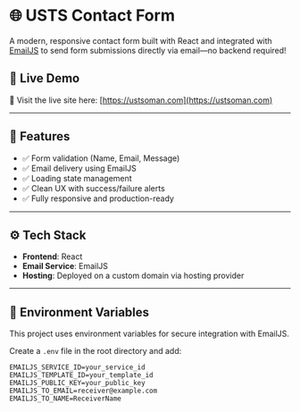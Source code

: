 # 🌐 USTS Contact Form

A modern, responsive contact form built with React and integrated with [EmailJS](https://www.emailjs.com/) to send form submissions directly via email—no backend required!

## 🚀 Live Demo

🔗 Visit the live site here: [https://ustsoman.com](https://ustsoman.com)

---

## 📌 Features

- ✅ Form validation (Name, Email, Message)
- ✅ Email delivery using EmailJS
- ✅ Loading state management
- ✅ Clean UX with success/failure alerts
- ✅ Fully responsive and production-ready

---


## ⚙️ Tech Stack

- **Frontend**: React
- **Email Service**: EmailJS
- **Hosting**: Deployed on a custom domain via hosting provider

---

## 📁 Environment Variables

This project uses environment variables for secure integration with EmailJS.

Create a `.env` file in the root directory and add:

```env
EMAILJS_SERVICE_ID=your_service_id
EMAILJS_TEMPLATE_ID=your_template_id
EMAILJS_PUBLIC_KEY=your_public_key
EMAILJS_TO_EMAIL=receiver@example.com
EMAILJS_TO_NAME=ReceiverName
